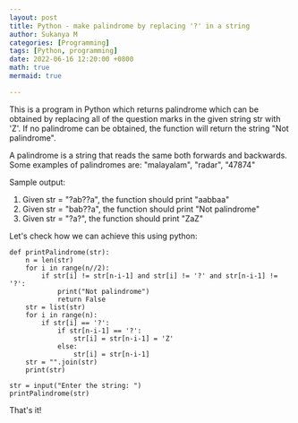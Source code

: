 ```yaml
---
layout: post
title: Python - make palindrome by replacing '?' in a string
author: Sukanya M
categories: [Programming]
tags: [Python, programming]
date: 2022-06-16 12:20:00 +0800
math: true
mermaid: true

---
```


This is a program in Python which returns palindrome which can be obtained by replacing all of the question marks in the given string str with 'Z'. If no palindrome can be obtained, the function will return the string "Not palindrome".

A palindrome is a string that reads the same both forwards and backwards. Some examples of palindromes are: "malayalam", "radar", "47874"

Sample output:

1. Given str = "?ab??a", the function should print "aabbaa"
2. Given str = "bab??a", the function should print "Not palindrome"
3. Given str = "?a?", the function should print "ZaZ"

Let's check how we can achieve this using python:

```
def printPalindrome(str):
    n = len(str)
    for i in range(n//2):
        if str[i] != str[n-i-1] and str[i] != '?' and str[n-i-1] != '?':
            print("Not palindrome")
            return False
    str = list(str)
    for i in range(n):
        if str[i] == '?':
            if str[n-i-1] == '?':
                str[i] = str[n-i-1] = 'Z'
            else:
                str[i] = str[n-i-1]
    str = "".join(str)
    print(str)

str = input("Enter the string: ")
printPalindrome(str)
```

That's it!

